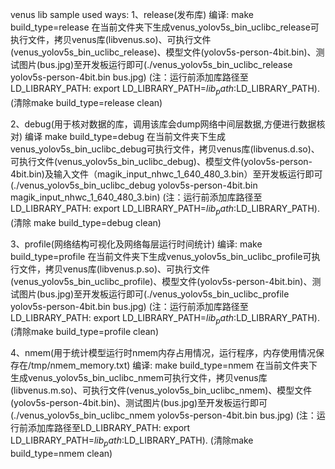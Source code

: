 venus lib sample used ways:
1、release(发布库)
   编译: make build_type=release
   在当前文件夹下生成venus_yolov5s_bin_uclibc_release可执行文件，拷贝venus库(libvenus.so)、可执行文件(venus_yolov5s_bin_uclibc_release)、模型文件(yolov5s-person-4bit.bin)、测试图片(bus.jpg)至开发板运行即可(./venus_yolov5s_bin_uclibc_release yolov5s-person-4bit.bin bus.jpg)
   (注：运行前添加库路径至LD_LIBRARY_PATH: export LD_LIBRARY_PATH=$lib_path:$LD_LIBRARY_PATH).
   (清除make build_type=release clean)

2、debug(用于核对数据的库，调用该库会dump网络中间层数据,方便进行数据核对)
   编译 make build_type=debug 
   在当前文件夹下生成venus_yolov5s_bin_uclibc_debug可执行文件，拷贝venus库(libvenus.d.so)、可执行文件(venus_yolov5s_bin_uclibc_debug)、模型文件(yolov5s-person-4bit.bin)及输入文件（magik_input_nhwc_1_640_480_3.bin）至开发板运行即可(./venus_yolov5s_bin_uclibc_debug yolov5s-person-4bit.bin magik_input_nhwc_1_640_480_3.bin)
   (注：运行前添加库路径至LD_LIBRARY_PATH: export LD_LIBRARY_PATH=$lib_path:$LD_LIBRARY_PATH).
   (清除 make build_type=debug clean)

3、profile(网络结构可视化及网络每层运行时间统计)
   编译: make build_type=profile
   在当前文件夹下生成venus_yolov5s_bin_uclibc_profile可执行文件，拷贝venus库(libvenus.p.so)、可执行文件(venus_yolov5s_bin_uclibc_profile)、模型文件(yolov5s-person-4bit.bin)、测试图片(bus.jpg)至开发板运行即可(./venus_yolov5s_bin_uclibc_profile yolov5s-person-4bit.bin bus.jpg)
   (注：运行前添加库路径至LD_LIBRARY_PATH: export LD_LIBRARY_PATH=$lib_path:$LD_LIBRARY_PATH).
   (清除make build_type=profile clean)

4、nmem(用于统计模型运行时nmem内存占用情况，运行程序，内存使用情况保存在/tmp/nmem_memory.txt)
   编译: make build_type=nmem
   在当前文件夹下生成venus_yolov5s_bin_uclibc_nmem可执行文件，拷贝venus库(libvenus.m.so)、可执行文件(venus_yolov5s_bin_uclibc_nmem)、模型文件(yolov5s-person-4bit.bin)、测试图片(bus.jpg)至开发板运行即可(./venus_yolov5s_bin_uclibc_nmem yolov5s-person-4bit.bin bus.jpg)
   (注：运行前添加库路径至LD_LIBRARY_PATH: export LD_LIBRARY_PATH=$lib_path:$LD_LIBRARY_PATH).
   (清除make build_type=nmem clean)
